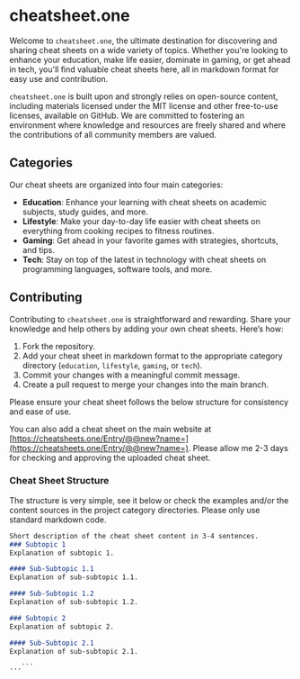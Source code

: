 # cheatsheet.one

Welcome to `cheatsheet.one`, the ultimate destination for discovering and sharing cheat sheets on a wide variety of topics. Whether you're looking to enhance your education, make life easier, dominate in gaming, or get ahead in tech, you'll find valuable cheat sheets here, all in markdown format for easy use and contribution.

`cheatsheet.one` is built upon and strongly relies on open-source content, including materials licensed under the MIT license and other free-to-use licenses, available on GitHub. We are committed to fostering an environment where knowledge and resources are freely shared and where the contributions of all community members are valued.


## Categories

Our cheat sheets are organized into four main categories:

- **Education**: Enhance your learning with cheat sheets on academic subjects, study guides, and more.
- **Lifestyle**: Make your day-to-day life easier with cheat sheets on everything from cooking recipes to fitness routines.
- **Gaming**: Get ahead in your favorite games with strategies, shortcuts, and tips.
- **Tech**: Stay on top of the latest in technology with cheat sheets on programming languages, software tools, and more.

## Contributing

Contributing to `cheatsheet.one` is straightforward and rewarding. Share your knowledge and help others by adding your own cheat sheets. Here’s how:

1. Fork the repository.
2. Add your cheat sheet in markdown format to the appropriate category directory (`education`, `lifestyle`, `gaming`, or `tech`).
3. Commit your changes with a meaningful commit message.
4. Create a pull request to merge your changes into the main branch.

Please ensure your cheat sheet follows the below structure for consistency and ease of use.

You can also add a cheat sheet on the main website at [https://cheatsheets.one/Entry/@@new?name=](https://cheatsheets.one/Entry/@@new?name=). Please allow me 2-3 days for checking and approving the uploaded cheat sheet.

### Cheat Sheet Structure

The structure is very simple, see it below or check the examples and/or the content sources in the project category directories. Please only use standard markdown code.

```markdown
Short description of the cheat sheet content in 3-4 sentences.
### Subtopic 1
Explanation of subtopic 1.

#### Sub-Subtopic 1.1
Explanation of sub-subtopic 1.1.

#### Sub-Subtopic 1.2
Explanation of sub-subtopic 1.2.

### Subtopic 2
Explanation of subtopic 2.

#### Sub-Subtopic 2.1
Explanation of sub-subtopic 2.1.

...```
